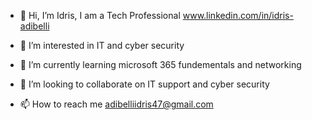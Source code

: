 - 👋 Hi, I’m Idris, I am a Tech Professional www.linkedin.com/in/idris-adibelli


- 👀 I’m interested in IT and cyber security
- 🌱 I’m currently learning microsoft 365 fundementals and networking
- 💞️ I’m looking to collaborate on IT support and cyber security 
- 📫 How to reach me adibelliidris47@gmail.com


<!---
idris-adbl/idris-adbl is a ✨ special ✨ repository because its `README.md` (this file) appears on your GitHub profile.
You can click the Preview link to take a look at your changes.
--->

